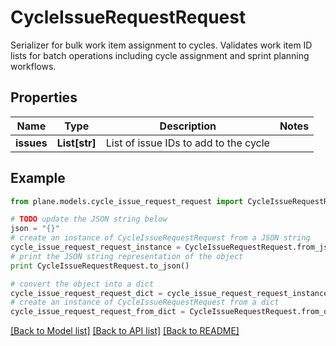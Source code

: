 # CycleIssueRequestRequest

Serializer for bulk work item assignment to cycles.  Validates work item ID lists for batch operations including cycle assignment and sprint planning workflows.

## Properties
Name | Type | Description | Notes
------------ | ------------- | ------------- | -------------
**issues** | **List[str]** | List of issue IDs to add to the cycle | 

## Example

```python
from plane.models.cycle_issue_request_request import CycleIssueRequestRequest

# TODO update the JSON string below
json = "{}"
# create an instance of CycleIssueRequestRequest from a JSON string
cycle_issue_request_request_instance = CycleIssueRequestRequest.from_json(json)
# print the JSON string representation of the object
print CycleIssueRequestRequest.to_json()

# convert the object into a dict
cycle_issue_request_request_dict = cycle_issue_request_request_instance.to_dict()
# create an instance of CycleIssueRequestRequest from a dict
cycle_issue_request_request_from_dict = CycleIssueRequestRequest.from_dict(cycle_issue_request_request_dict)
```
[[Back to Model list]](../README.md#documentation-for-models) [[Back to API list]](../README.md#documentation-for-api-endpoints) [[Back to README]](../README.md)


